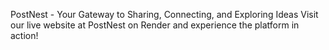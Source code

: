 PostNest - Your Gateway to Sharing, Connecting, and Exploring Ideas
Visit our live website at PostNest on Render and experience the platform in action!

